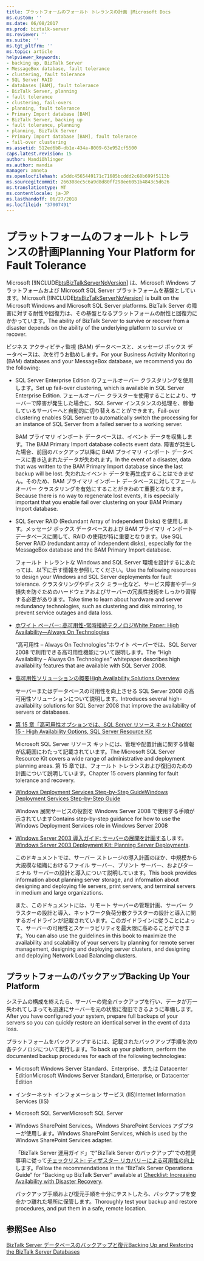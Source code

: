 ```yaml
---
title: プラットフォームのフォールト トレランスの計画 |Microsoft Docs
ms.custom: ''
ms.date: 06/08/2017
ms.prod: biztalk-server
ms.reviewer: ''
ms.suite: ''
ms.tgt_pltfrm: ''
ms.topic: article
helpviewer_keywords:
- backing up, BizTalk Server
- MessageBox database, fault tolerance
- clustering, fault tolerance
- SQL Server RAID
- databases [BAM], fault tolerance
- BizTalk Server, planning
- fault tolerance
- clustering, fail-overs
- planning, fault tolerance
- Primary Import database [BAM]
- BizTalk Server, backing up
- fault tolerance, planning
- planning, BizTalk Server
- Primary Import database [BAM], fault tolerance
- fail-over clustering
ms.assetid: 512ed6b8-db1e-434a-8009-63e952cf5500
caps.latest.revision: 15
author: MandiOhlinger
ms.author: mandia
manager: anneta
ms.openlocfilehash: a5ddc4565449171c71685bcddd2c68b699f5113b
ms.sourcegitcommit: 266308ec5c6a9d8d80ff298ee6051b4843c5d626
ms.translationtype: MT
ms.contentlocale: ja-JP
ms.lasthandoff: 06/27/2018
ms.locfileid: "37007491"
---
```

# <a name="planning-your-platform-for-fault-tolerance"></a><span data-ttu-id="3da56-102">プラットフォームのフォールト トレランスの計画</span><span class="sxs-lookup"><span data-stu-id="3da56-102">Planning Your Platform for Fault Tolerance</span></span>
<span data-ttu-id="3da56-103">Microsoft [!INCLUDE[btsBizTalkServerNoVersion](../includes/btsbiztalkservernoversion-md.md)] は、Microsoft Windows プラットフォームおよび Microsoft SQL Server プラットフォームを基盤としています。</span><span class="sxs-lookup"><span data-stu-id="3da56-103">Microsoft [!INCLUDE[btsBizTalkServerNoVersion](../includes/btsbiztalkservernoversion-md.md)] is built on the Microsoft Windows and Microsoft SQL Server platforms.</span></span> <span data-ttu-id="3da56-104">BizTalk Server の障害に対する耐性や回復力は、その基盤となるプラットフォームの耐性と回復力にかかっています。</span><span class="sxs-lookup"><span data-stu-id="3da56-104">The ability of BizTalk Server to survive or recover from a disaster depends on the ability of the underlying platform to survive or recover.</span></span>  
  
 <span data-ttu-id="3da56-105">ビジネス アクティビティ監視 (BAM) データベースと、メッセージ ボックス データベースは、次を行うお勧めします。</span><span class="sxs-lookup"><span data-stu-id="3da56-105">For your Business Activity Monitoring (BAM) databases and your MessageBox database, we recommend you do the following:</span></span>  
  
- <span data-ttu-id="3da56-106">SQL Server Enterprise Edition のフェールオーバー クラスタリングを使用します。</span><span class="sxs-lookup"><span data-stu-id="3da56-106">Set up fail-over clustering, which is available in SQL Server Enterprise Edition.</span></span> <span data-ttu-id="3da56-107">フェールオーバー クラスターを使用することにより、サーバーで障害が発生した場合に、SQL Server インスタンスの処理を、稼働しているサーバーへと自動的に切り替えることができます。</span><span class="sxs-lookup"><span data-stu-id="3da56-107">Fail-over clustering enables SQL Server to automatically switch the processing for an instance of SQL Server from a failed server to a working server.</span></span>  
  
   <span data-ttu-id="3da56-108">BAM プライマリ インポート データベースは、イベント データを収集します。</span><span class="sxs-lookup"><span data-stu-id="3da56-108">The BAM Primary Import database collects event data.</span></span> <span data-ttu-id="3da56-109">障害が発生した場合、前回のバックアップ以降に BAM プライマリ インポート データベースに書き込まれたデータが失われます。</span><span class="sxs-lookup"><span data-stu-id="3da56-109">In the event of a disaster, data that was written to the BAM Primary Import database since the last backup will be lost.</span></span> <span data-ttu-id="3da56-110">失われたイベント データを再生成することはできません。そのため、BAM プライマリ インポート データベースに対してフェールオーバー クラスタリングを有効にすることがきわめて重要となります。</span><span class="sxs-lookup"><span data-stu-id="3da56-110">Because there is no way to regenerate lost events, it is especially important that you enable fail over clustering on your BAM Primary Import database.</span></span>  
  
- <span data-ttu-id="3da56-111">SQL Server RAID (Redundant Array of Independent Disks) を使用します。メッセージ ボックス データベースおよび BAM プライマリ インポート データベースに関して、RAID の使用が特に重要となります。</span><span class="sxs-lookup"><span data-stu-id="3da56-111">Use SQL Server RAID (redundant array of independent disks), especially for the MessageBox database and the BAM Primary Import database.</span></span>  
  
  <span data-ttu-id="3da56-112">フォールト トレラントな Windows and SQL Server 環境を設計するにあたっては、以下に示す情報を参照してください。</span><span class="sxs-lookup"><span data-stu-id="3da56-112">Use the following resources to design your Windows and SQL Server deployments for fault tolerance.</span></span> <span data-ttu-id="3da56-113">クラスタリングやディスク ミラー化など、サービス障害やデータ損失を防ぐためのハードウェアおよびサーバーの冗長性技術をしっかり習得する必要があります。</span><span class="sxs-lookup"><span data-stu-id="3da56-113">Take time to learn about hardware and server redundancy technologies, such as clustering and disk mirroring, to prevent service outages and data loss.</span></span>  
  
- [<span data-ttu-id="3da56-114">ホワイト ペーパー: 高可用性-常時接続テクノロジ</span><span class="sxs-lookup"><span data-stu-id="3da56-114">White Paper: High Availability—Always On Technologies</span></span>](http://go.microsoft.com/fwlink/?LinkId=130376)  
  
   <span data-ttu-id="3da56-115">"高可用性 – Always On Technologies"ホワイト ペーパーでは、SQL Server 2008 で利用できる高可用性機能について説明します。</span><span class="sxs-lookup"><span data-stu-id="3da56-115">The “High Availability – Always On Technologies” whitepaper describes high availability features that are available with SQL Server 2008.</span></span>  
  
- [<span data-ttu-id="3da56-116">高可用性ソリューションの概要</span><span class="sxs-lookup"><span data-stu-id="3da56-116">High Availability Solutions Overview</span></span>](http://go.microsoft.com/fwlink/?LinkId=130377)  
  
   <span data-ttu-id="3da56-117">サーバーまたはデータベースの可用性を向上させる SQL Server 2008 の高可用性ソリューションについて説明します。</span><span class="sxs-lookup"><span data-stu-id="3da56-117">Introduces several high-availability solutions for SQL Server 2008 that improve the availability of servers or databases.</span></span>  
  
- [<span data-ttu-id="3da56-118">第 15 章「高可用性オプションでは、SQL Server リソース キット</span><span class="sxs-lookup"><span data-stu-id="3da56-118">Chapter 15 - High Availability Options, SQL Server Resource Kit</span></span>](http://go.microsoft.com/fwlink/?LinkId=24431)  
  
   <span data-ttu-id="3da56-119">Microsoft SQL Server リソース キットには、管理や配置計画に関する情報が広範囲にわたって記載されています。</span><span class="sxs-lookup"><span data-stu-id="3da56-119">The Microsoft SQL Server Resource Kit covers a wide range of administrative and deployment planning areas.</span></span> <span data-ttu-id="3da56-120">第 15 章では、フォールト トレランスおよび復旧のための計画について説明しています。</span><span class="sxs-lookup"><span data-stu-id="3da56-120">Chapter 15 covers planning for fault tolerance and recovery.</span></span>  
  
- [<span data-ttu-id="3da56-121">Windows Deployment Services Step-by-Step Guide</span><span class="sxs-lookup"><span data-stu-id="3da56-121">Windows Deployment Services Step-by-Step Guide</span></span>](http://go.microsoft.com/fwlink/?LinkId=130379)  
  
   <span data-ttu-id="3da56-122">Windows 展開サービスの役割を Windows Server 2008 で使用する手順が示されています</span><span class="sxs-lookup"><span data-stu-id="3da56-122">Contains step-by-step guidance for how to use the Windows Deployment Services role in Windows Server 2008</span></span>  
  
- <span data-ttu-id="3da56-123">[Windows Server 2003 導入ガイド: サーバーの展開を計画する](http://go.microsoft.com/fwlink/?LinkId=24433)します。</span><span class="sxs-lookup"><span data-stu-id="3da56-123">[Windows Server 2003 Deployment Kit: Planning Server Deployments](http://go.microsoft.com/fwlink/?LinkId=24433).</span></span>  
  
   <span data-ttu-id="3da56-124">このドキュメントでは、サーバー ストレージの導入計画のほか、中規模から大規模な組織におけるファイル サーバー、プリント サーバー、およびターミナル サーバーの設計と導入について説明しています。</span><span class="sxs-lookup"><span data-stu-id="3da56-124">This book provides information about planning server storage, and information about designing and deploying file servers, print servers, and terminal servers in medium and large organizations.</span></span>  
  
   <span data-ttu-id="3da56-125">また、このドキュメントには、リモート サーバーの管理計画、サーバー クラスターの設計と導入、ネットワーク負荷分散クラスターの設計と導入に関するガイドラインが記載されています。このガイドラインに従うことによって、サーバーの可用性とスケーラビリティを最大限に高めることができます。</span><span class="sxs-lookup"><span data-stu-id="3da56-125">You can also use the guidelines in this book to maximize the availability and scalability of your servers by planning for remote server management, designing and deploying server clusters, and designing and deploying Network Load Balancing clusters.</span></span>  
  
## <a name="backing-up-your-platform"></a><span data-ttu-id="3da56-126">プラットフォームのバックアップ</span><span class="sxs-lookup"><span data-stu-id="3da56-126">Backing Up Your Platform</span></span>  
 <span data-ttu-id="3da56-127">システムの構成を終えたら、サーバーの完全バックアップを行い、データが万一失われてしまっても迅速にサーバーを元の状態に復旧できるように準備します。</span><span class="sxs-lookup"><span data-stu-id="3da56-127">After you have configured your system, prepare full backups of your servers so you can quickly restore an identical server in the event of data loss.</span></span>  
  
 <span data-ttu-id="3da56-128">プラットフォームをバックアップするには、記載されたバックアップ手順を次の各テクノロジについて実行します。</span><span class="sxs-lookup"><span data-stu-id="3da56-128">To back up your platform, perform the documented backup procedures for each of the following technologies:</span></span>  
  
- <span data-ttu-id="3da56-129">Microsoft Windows Server Standard、Enterprise、または Datacenter Edition</span><span class="sxs-lookup"><span data-stu-id="3da56-129">Microsoft Windows Server Standard, Enterprise, or Datacenter Edition</span></span>  
  
- <span data-ttu-id="3da56-130">インターネット インフォメーション サービス (IIS)</span><span class="sxs-lookup"><span data-stu-id="3da56-130">Internet Information Services (IIS)</span></span>  
  
- <span data-ttu-id="3da56-131">Microsoft SQL Server</span><span class="sxs-lookup"><span data-stu-id="3da56-131">Microsoft SQL Server</span></span>  
  
- <span data-ttu-id="3da56-132">Windows SharePoint Services。Windows SharePoint Services アダプターが使用します。</span><span class="sxs-lookup"><span data-stu-id="3da56-132">Windows SharePoint Services, which is used by the Windows SharePoint Services adapter.</span></span>  
  
  <span data-ttu-id="3da56-133">「BizTalk Server 運用ガイド」で"BizTalk Server のバックアップ"での推奨事項に従って[チェックリスト: ディザスター リカバリーによる可用性の向上](http://go.microsoft.com/fwlink/?LinkId=130498)します。</span><span class="sxs-lookup"><span data-stu-id="3da56-133">Follow the recommendations in the “BizTalk Server Operations Guide” for “Backing up BizTalk Server” available at [Checklist: Increasing Availability with Disaster Recovery](http://go.microsoft.com/fwlink/?LinkId=130498).</span></span>  
  
  <span data-ttu-id="3da56-134">バックアップ手順および復元手順を十分にテストしたら、バックアップを安全かつ離れた場所に保管します。</span><span class="sxs-lookup"><span data-stu-id="3da56-134">Thoroughly test your backup and restore procedures, and put them in a safe, remote location.</span></span>  
  
## <a name="see-also"></a><span data-ttu-id="3da56-135">参照</span><span class="sxs-lookup"><span data-stu-id="3da56-135">See Also</span></span>  
 [<span data-ttu-id="3da56-136">BizTalk Server データベースのバックアップと復元</span><span class="sxs-lookup"><span data-stu-id="3da56-136">Backing Up and Restoring the BizTalk Server Databases</span></span>](../core/backing-up-and-restoring-the-biztalk-server-databases.md)